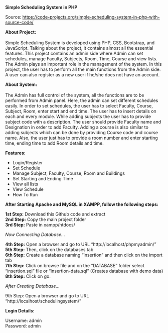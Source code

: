**Simple Scheduling System in PHP**

Source: https://code-projects.org/simple-scheduling-system-in-php-with-source-code/

**About Project:** <br /> <br />
Simple Scheduling System is developed using PHP, CSS, Bootstrap, and JavaScript. Talking about the project, it contains almost all the essential features. This project contains an admin side where Admin can set schedules, manage Faculty, Subjects, Room, Time, Course and view lists. The Admin plays an important role in the management of the system. In this project, the user has to perform all the main functions from the Admin side. A user can also register as a new user if he/she does not have an account.

**About System:** <br /> <br />
The Admin has full control of the system, all the functions are to be performed from Admin panel. Here, the admin can set different schedules easily. In order to set schedules, the user has to select Faculty, Course, Subject, Room, enter start and end time. The user has to insert details on each and every module. While adding subjects the user has to provide subject code with a description. The user should provide Faculty name and Designation in order to add Faculty. Adding a course is also similar to adding subjects which can be done by providing Course code and course name. Also, the user just has to provide a room number and enter starting time, ending time to add Room details and time.

**Features:**

* Login/Register
* Set Schedule
* Manage Subject, Faculty, Course, Room and Buildings
* Set Starting and Ending Time
* View all lists
* View Schedule
* How To Run

**After Starting Apache and MySQL in XAMPP, follow the following steps:**

**1st Step:** Download this Github code and extract <br />
**2nd Step:** Copy the main project folder <br />
**3rd Step:** Paste in xampp/htdocs/

_Now Connecting Database..._

**4th Step:** Open a browser and go to URL “http://localhost/phpmyadmin/” <br />
**5th Step:** Then, click on the databases tab <br />
**6th Step:** Create a database naming “insertion” and then click on the import tab <br />
**7th Step:** Click on browse file and on the “DATABASE” folder select “insertion.sql” file or “insertion-data.sql” (Creates database with demo data) <br />
**8th Step:** Click on go.

_After Creating Database..._

9th Step: Open a browser and go to URL “http://localhost/schedulingsystem/”


**Login Details:**

Username: admin <br />
Password: admin
